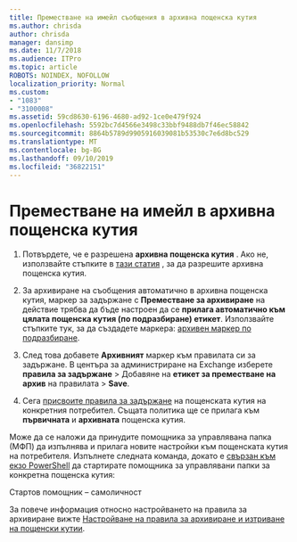 ```yaml
---
title: Преместване на имейл съобщения в архивна пощенска кутия
ms.author: chrisda
author: chrisda
manager: dansimp
ms.date: 11/7/2018
ms.audience: ITPro
ms.topic: article
ROBOTS: NOINDEX, NOFOLLOW
localization_priority: Normal
ms.custom:
- "1083"
- "3100008"
ms.assetid: 59cd8630-6196-4680-ad92-1ce0e479f924
ms.openlocfilehash: 5592bc7d4566e3498c33bbf9488db7f46ec58842
ms.sourcegitcommit: 8864b5789d9905916039081b53530c7e6d8bc529
ms.translationtype: MT
ms.contentlocale: bg-BG
ms.lasthandoff: 09/10/2019
ms.locfileid: "36822151"
---
```

# <a name="move-email-to-the-archive-mailbox"></a>Преместване на имейл в архивна пощенска кутия

1. Потвърдете, че е разрешена **архивна пощенска кутия** . Ако не, използвайте стъпките в [тази статия](https://docs.microsoft.com/office365/securitycompliance/enable-archive-mailboxes) , за да разрешите архивна пощенска кутия.

2. За архивиране на съобщения автоматично в архивна пощенска кутия, маркер за задържане с **Преместване за архивиране** на действие трябва да бъде настроен да се **прилага автоматично към цялата пощенска кутия (по подразбиране) етикет**. Използвайте стъпките тук, за да създадете маркера: [архивен маркер по подразбиране](https://docs.microsoft.com/office365/securitycompliance/set-up-an-archive-and-deletion-policy-for-mailboxes#create-a-custom-archive-default-policy-tag).

3. След това добавете **Архивният** маркер към правилата си за задържане. В центъра за администриране на Exchange изберете **правила за задържане** > Добавяне на **етикет за преместване на архив** на правилата > **Save**.

4. Сега [присвоите правила за задържане](https://docs.microsoft.com/exchange/security-and-compliance/messaging-records-management/apply-retention-policy) на пощенската кутия на конкретния потребител. Същата политика ще се прилага към **първичната** и **архивната** пощенска кутия.

Може да се наложи да принудите помощника за управлявана папка (МФП) да изпълнява и прилага новите настройки към пощенската кутия на потребителя. Изпълнете следната команда, докато е [свързан към екзо PowerShell](https://docs.microsoft.com/powershell/exchange/exchange-online/connect-to-exchange-online-powershell/connect-to-exchange-online-powershell?view=exchange-ps) да стартирате помощника за управлявани папки за конкретна пощенска кутия:
  
Стартов помощник – самоличност<name of the mailbox>

За повече информация относно настройването на правила за архивиране вижте [Настройване на правила за архивиране и изтриване на пощенски кутии](https://docs.microsoft.com/office365/securitycompliance/set-up-an-archive-and-deletion-policy-for-mailboxes#step-1-enable-archive-mailboxes-for-users).
  